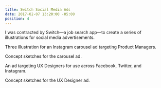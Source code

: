 ```yaml
---
title: Switch Social Media Ads
date: 2017-02-07 13:20:00 -05:00
position: 4
---
```


I was contracted by Switch—a job search app—to create a series of illustrations for social media advertisements. 


Three illustration for an Instagram carousel ad targeting Product Managers.

Concept sketches for the carousel ad.

An ad targeting UX Designers for use across Facebook, Twitter, and Instagram.

Concept sketches for the UX Designer ad.